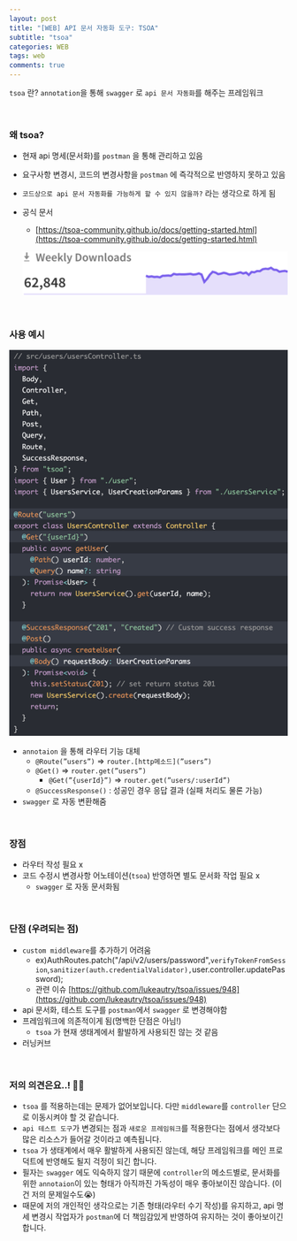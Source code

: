 ```yaml
---
layout: post
title: "[WEB] API 문서 자동화 도구: TSOA"
subtitle: "tsoa"
categories: WEB
tags: web
comments: true
---
```


`tsoa` 란? `annotation`을 통해 `swagger` 로 `api 문서 자동화`를 해주는 프레임워크

<br>

### 왜 tsoa?

- 현재 api 명세(문서화)를 `postman` 을 통해 관리하고 있음
- 요구사항 변경시, 코드의 변경사항을 `postman` 에 즉각적으로 반영하지 못하고 있음
- `코드상으로 api 문서 자동화를 가능하게 할 수 있지 않을까?` 라는 생각으로 하게 됨

- 공식 문서
    - [https://tsoa-community.github.io/docs/getting-started.html](https://tsoa-community.github.io/docs/getting-started.html)

    ![tsoa 다운로드 현황](/assets/img/study/tsoa2.png)

<br>

### 사용 예시

![tsoa](/assets/img/study/tsoa.png)

- `annotaion` 을 통해 라우터 기능 대체
    - `@Route(”users”)` ⇒ `router.[http메소드](”users”)`
    - `@Get()` ⇒ `router.get(”users”)`
        - `@Get(”{userId}”)` ⇒ `router.get(”users/:userId”)`
    - `@SuccessResponse()` : 성공인 경우 응답 결과 (실패 처리도 물론 가능)
- `swagger` 로 자동 변환해줌

<br>

### 장점

- 라우터 작성 필요 x
- 코드 수정시 변경사항 어노테이션(`tsoa`) 반영하면 별도 문서화 작업 필요 x
    - `swagger` 로 자동 문서화됨

<br>

### 단점 (우려되는 점)

- `custom middleware`를 추가하기 어려움
    - ex)AuthRoutes.patch("/api/v2/users/password",`verifyTokenFromSession`,`sanitizer(auth.credentialValidator),`user.controller.updatePassword);
    - 관련 이슈 [https://github.com/lukeautry/tsoa/issues/948](https://github.com/lukeautry/tsoa/issues/948)
- api 문서화, 테스트 도구를 `postman`에서 `swagger` 로 변경해야함
- 프레임워크에 의존적이게 됨(명백한 단점은 아님!)
    - `tsoa` 가 현재 생태계에서 활발하게 사용되진 않는 것 같음
- 러닝커브

<br>

### 저의 의견은요..! 🙋‍♀️

- `tsoa` 를 적용하는데는 문제가 없어보입니다. 다만 `middleware`를 `controller` 단으로 이동시켜야 할 것 같습니다.
- `api 테스트 도구`가 변경되는 점과 `새로운 프레임워크`를 적용한다는 점에서 생각보다 많은 리소스가 들어갈 것이라고 예측됩니다.
- `tsoa` 가 생태계에서 매우 활발하게 사용되진 않는데, 해당 프레임워크를 메인 프로덕트에 반영해도 될지 걱정이 되긴 합니다.
- 필자는 `swagger` 에도 익숙하지 않기 때문에 `controller`의 메소드별로, 문서화를 위한 `annotaion`이 있는 형태가 아직까진 가독성이 매우 좋아보이진 않습니다. (이건 저의 문제일수도😭)
- 때문에 저의 개인적인 생각으로는 기존 형태(라우터 수기 작성)를 유지하고, api 명세 변경시 작업자가 `postman`에 더 책임감있게 반영하여 유지하는 것이 좋아보이긴합니다.
